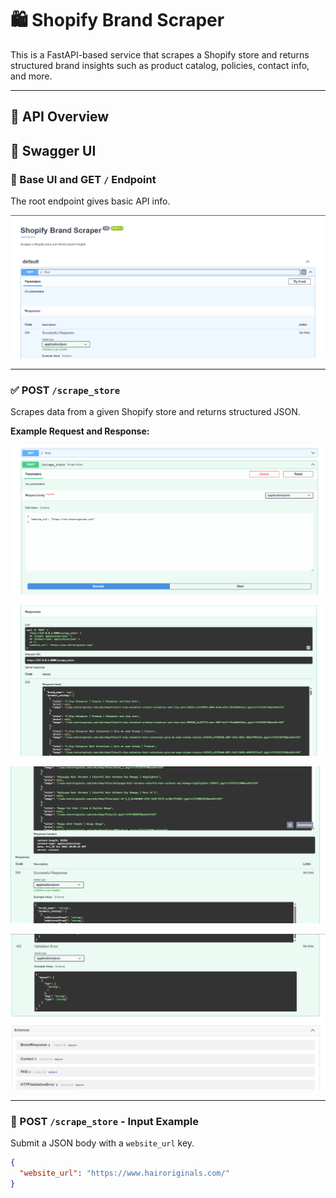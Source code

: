 # 🛍️ Shopify Brand Scraper

This is a FastAPI-based service that scrapes a Shopify store and returns structured brand insights such as product catalog, policies, contact info, and more.

---

## 🚀 API Overview


## 📘 Swagger UI

### 🔹 Base UI and GET `/` Endpoint
The root endpoint gives basic API info.

![Root Endpoint Swagger](images/Screenshot%202025-07-18%20153557.png)

---

### ✅ POST `/scrape_store`
Scrapes data from a given Shopify store and returns structured JSON.

**Example Request and Response:**

![POST Body Input](images/Screenshot%202025-07-18%20153654.png)

![Scraped Response Preview](images/Screenshot%202025-07-18%20153716.png)

![Product Catalog Example](images/Screenshot%202025-07-18%20153738.png)

![Schema & Validation Error](images/Screenshot%202025-07-18%20153757.png)


---


### 🔹 POST `/scrape_store` - Input Example

Submit a JSON body with a `website_url` key.

```json
{
  "website_url": "https://www.hairoriginals.com/"
}

